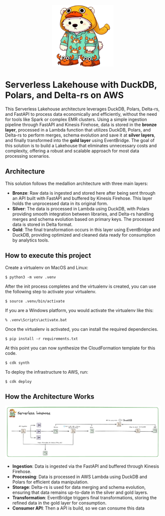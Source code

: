 <p align="center">
  <img src="./assets/images/logo.png" alt="Logo" width="200"/>
</p>

# Serverless Lakehouse with DuckDB, Polars, and Delta-rs on AWS

This Serverless Lakehouse architecture leverages DuckDB, Polars, Delta-rs, and FastAPI to process data economically and efficiently, without the need for tools like Spark or complex EMR clusters. Using a simple ingestion pipeline through FastAPI and Kinesis Firehose, data is stored in the **bronze layer**, processed in a Lambda function that utilizes DuckDB, Polars, and Delta-rs to perform merges, schema evolution and save it at **silver layers**, and finally transformed into the **gold layer** using EventBridge. The goal of this solution is to build a Lakehouse that eliminates unnecessary costs and complexity, offering a robust and scalable approach for most data processing scenarios.

## Architecture

This solution follows the medallion architecture with three main layers:

* **Bronze**: Raw data is ingested and stored here after being sent through an API built with FastAPI and buffered by Kinesis Firehose. This layer holds the unprocessed data in its original form.
* **Silver**: The data is processed in Lambda using DuckDB, with Polars providing smooth integration between libraries, and Delta-rs handling merges and schema evolution based on primary keys. The processed data is stored in Delta format.
* **Gold**: The final transformation occurs in this layer using EventBridge and DuckDB, providing optimized and cleaned data ready for consumption by analytics tools.

## How to execute this project

Create a virtualenv on MacOS and Linux:

```
$ python3 -m venv .venv
```

After the init process completes and the virtualenv is created, you can use the following
step to activate your virtualenv.

```
$ source .venv/bin/activate
```

If you are a Windows platform, you would activate the virtualenv like this:

```
% .venv\Scripts\activate.bat
```

Once the virtualenv is activated, you can install the required dependencies.

```
$ pip install -r requirements.txt
```

At this point you can now synthesize the CloudFormation template for this code.

```
$ cdk synth
```

To deploy the infrastructure to AWS, run:
```
$ cdk deploy
```

## How the Architecture Works

<p align="center">
  <img src="./assets/images/architecture.png" alt="Logo"/>
</p>

* **Ingestion**: Data is ingested via the FastAPI and buffered through Kinesis Firehose.
* **Processing**: Data is processed in AWS Lambda using DuckDB and Polars for efficient data manipulation.
* **Storage**: Delta-rs is used for data merging and schema evolution, ensuring that data remains up-to-date in the silver and gold layers.
* **Transformation**: EventBridge triggers final transformations, storing the refined data in the gold layer for consumption.
* **Consumer API**: Then a API is build, so we can consume this data